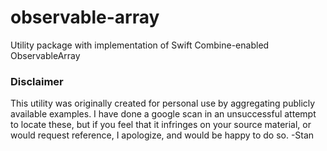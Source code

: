 # observable-array
Utility package with implementation of Swift Combine-enabled ObservableArray

### Disclaimer
This utility was originally created for personal use by aggregating publicly available examples.  I have done a google scan in an unsuccessful attempt to locate these, but if you feel that it infringes on your source material, or would request reference, I apologize, and would be happy to do so. -Stan
